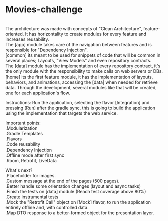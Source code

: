 # Movies-challenge

<br>The architecture was made with concepts of "Clean Architecture", feature-oriented. It has horizontality to create modules for every feature and increases reusability.
<br>The [app] module takes care of the navigation between features and is responsible for "Dependency Injection".
<br>[common] its meant to be used for snippets of code that will be common in several places; Layouts, "View Models" and even repository contracts.
<br>The [data] module has the implementation of every repository contract, it's the only module with the responsibility to make calls on web servers or DBs.
<br>[home] its the first feature module, it has the implementation of layouts, behaviors, and animations, accessing the [data] when needed for retrieve data. Through the development, several modules like that will be created, one for each application's flow. 

Instructions:
Run the application, selecting the flavor [Integration] and pressing [Run] after the gradle sync, this is going to build the application using the implementation that targets the web service.

Important points:
<br>.Modularization
<br>.Gradle Templates
<br>.Flavors
<br>.Code reusability
<br>.Dependency Injection
<br>.Offline mode after first sync
<br>.Room, Retrofit, LiveData

What's next?
<br>.Placeholder for images.
<br>.Custom message at the end of the pages (500 pages).
<br>.Better handle some orientation changes (layout and async tasks)
<br>.Finish the tests on [data] module (Reach test coverage above 80%)
<br>.Create instrumental tests
<br>.Mock the "Retrofit Call" object on [Mock] flavor, to run the application entirely offline and, with controlled data.
<br>.Map DTO response to a better-formed object for the presentation layer.

